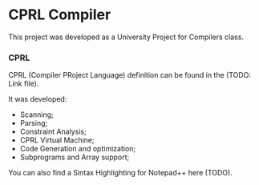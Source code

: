 # CPRL Compiler

This project was developed as a University Project for Compilers class.

### CPRL
CPRL (Compiler PRoject Language) definition can be found in the (TODO: Link file).

It was developed:
- Scanning;
- Parsing;
- Constraint Analysis;
- CPRL Virtual Machine;
- Code Generation and optimization;
- Subprograms and Array support;

You can also find a Sintax Highlighting for Notepad++ here (TODO).
